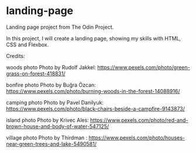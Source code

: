 # landing-page
Landing page project from The Odin Project.

In this project, I will create a landing page, showing my skills with HTML, CSS and Flexbox.

Credits:

woods photo
Photo by Rudolf Jakkel: https://www.pexels.com/photo/green-grass-on-forest-418831/

bonfire photo
Photo by Buğra Özcan: https://www.pexels.com/photo/burning-woods-in-the-forest-14088916/

camping photo
Photo by Pavel Danilyuk: https://www.pexels.com/photo/black-chairs-beside-a-campfire-9143873/

island photo
Photo by Krivec Ales: https://www.pexels.com/photo/red-and-brown-house-and-body-of-water-547125/

village photo
Photo by Thirdman  : https://www.pexels.com/photo/houses-near-green-trees-and-lake-5490581/